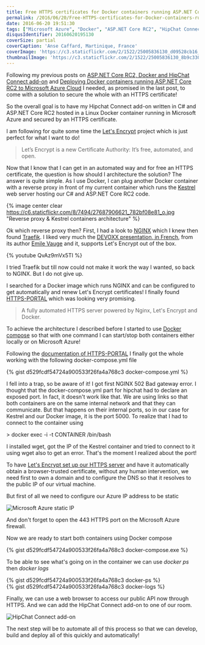 ```yaml
---
title: Free HTTPS certificates for Docker containers running ASP.NET Core RC2 on Microsoft Azure
permalink: /2016/06/20/Free-HTTPS-certificates-for-Docker-containers-running-ASPNET-Core-RC2-on-Microsoft-Azure/
date: 2016-06-20 19:51:30
tags: ["Microsoft Azure", "Docker", "ASP.NET Core RC2", "HipChat Connect"]
disqusIdentifier: 20160620195130
coverSize: partial
coverCaption: 'Anse Caffard, Martinique, France'
coverImage: 'https://c3.staticflickr.com/2/1522/25005836130_d09528cb16_h.jpg'
thumbnailImage: 'https://c3.staticflickr.com/2/1522/25005836130_8b9c330c8e_q.jpg'
---
```

Following my previous posts on [ASP.NET Core RC2, Docker and HipChat Connect add-on]() and [Deploying Docker containers running ASP.NET Core RC2 to Microsoft Azure Cloud]() I needed, as promised in the last post, to come with a solution to secure the whole with an HTTPS certificate!
<!-- more -->

So the overall goal is to have my Hipchat Connect add-on written in C# and ASP.NET Core RC2 hosted in a Linux Docker container running in Microsoft Azure and secured by an HTTPS certificate.

I am following for quite some time the [Let's Encrypt](https://letsencrypt.org/) project which is just perfect for what I want to do!

> Let’s Encrypt is a new Certificate Authority: It’s free, automated, and open.

Now that I know that I can get in an automated way and for free an HTTPS certificate, the question is how should I architecture the solution? The answer is quite simple. As I use Docker, I can plug another Docker container with a reverse proxy in front of my current container which runs the [Kestrel](https://github.com/aspnet/KestrelHttpServer) web server hosting our C# and ASP.NET Core RC2 code.

{% image center clear https://c6.staticflickr.com/8/7494/27687906621_782bf08e81_o.jpg  "Reverse proxy & Kestrel containers architecture" %}

Ok which reverse proxy then? First, I had a look to [NGINX](https://www.nginx.com/resources/wiki/#) which I knew then found [Traefik](https://traefik.io/). I liked very much the [DEVOXX presentation, in French](https://www.youtube.com/watch?v=QvAz9mVx5TI), from its author [Emile Vauge](https://twitter.com/emilevauge) and it, supports Let's Encrypt out of the box.
<div style="clear:both;"></div>{% youtube QvAz9mVx5TI %}

I tried Traefik but till now could not make it work the way I wanted, so back to NGINX. But I do not give up.

I searched for a Docker image which runs NGINX and can be configured to get automatically and renew Let's Encrypt certificates! I finally found [HTTPS-PORTAL](https://github.com/SteveLTN/https-portal) which was looking very promising.

> A fully automated HTTPS server powered by Nginx, Let's Encrypt and Docker.

To achieve the architecture I described before I started to use [Docker compose](https://docs.docker.com/compose/) so that with one command I can start/stop both containers either locally or on Microsoft Azure!

Following the [documentation of HTTPS-PORTAL](https://github.com/SteveLTN/https-portal#quick-start) I finally got the whole working with the following docker-compose.yml file
<div style="clear:both;"></div>{% gist d529fcdf54724a900533f26fa4a768c3 docker-compose.yml %}

I fell into a trap, so be aware of it! I got first NGINX 502 Bad gateway error. I thought that the docker-compose.yml part for hipchat had to declare an exposed port. In fact, it doesn't work like that. We are using links so that both containers are on the same internal network and that they can communicate. But that happens on their internal ports, so in our case for Kestrel and our Docker image, it is the port 5000. To realize that I had to connect to the container using

<?! alert info ?>
\> docker exec -i -t CONTAINER /bin/bash
<?!/ alert ?>

I installed wget, got the IP of the Kestrel container and tried to connect to it using wget also to get an error. That's the moment I realized about the port!

To have [Let's Encrypt set up our HTTPS server](https://letsencrypt.org/how-it-works/) and have it automatically obtain a browser-trusted certificate, without any human intervention, we need first to own a domain and to configure the DNS so that it resolves to the public IP of our virtual machine.

But first of all we need to configure our Azure IP address to be static

![Microsoft Azure static IP](https://c2.staticflickr.com/8/7340/27762904595_2258b2973e_o.png)

And don't forget to open the 443 HTTPS port on the Microsoft Azure firewall.

Now we are ready to start both containers using Docker compose
<div style="clear:both;"></div>{% gist d529fcdf54724a900533f26fa4a768c3 docker-compose.exe %}

To be able to see what's going on in the container we can use *docker ps* then *docker logs*
<div style="clear:both;"></div>{% gist d529fcdf54724a900533f26fa4a768c3 docker-ps %}
<div style="clear:both;"></div>{% gist d529fcdf54724a900533f26fa4a768c3 docker-logs %}

Finally, we can use a web browser to access our public API now through HTTPS. And we can add the HipChat Connect add-on to one of our room.

![HipChat Connect add-on](https://c2.staticflickr.com/8/7640/27764957416_3d36d8123c_o.gif)

The next step will be to automate all of this process so that we can develop, build and deploy all of this quickly and automatically!
